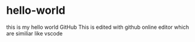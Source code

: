 # hello-world
this is my hello world GitHub
This is edited with github online editor which are similiar like vscode